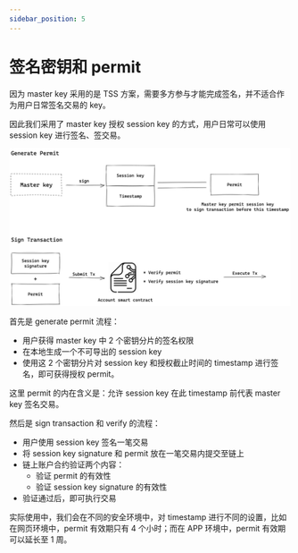 ```yaml
---
sidebar_position: 5
---
```


# 签名密钥和 permit

因为 master key 采用的是 TSS 方案，需要多方参与才能完成签名，并不适合作为用户日常签名交易的 key。

因此我们采用了 master key 授权 session key 的方式，用户日常可以使用 session key 进行签名、签交易。

![permit-and-signature.png](./img/permit-and-signature.png)

首先是 generate permit 流程：

- 用户获得 master key 中 2 个密钥分片的签名权限
- 在本地生成一个不可导出的 session key
- 使用这 2 个密钥分片对 session key 和授权截止时间的 timestamp 进行签名，即可获得授权 permit。

这里 permit 的内在含义是：允许 session key 在此 timestamp 前代表 master key 签名交易。

然后是 sign transaction 和 verify 的流程：

- 用户使用 session key 签名一笔交易
- 将 session key signature 和 permit 放在一笔交易内提交至链上
- 链上账户合约验证两个内容：
    - 验证 permit 的有效性
    - 验证 session key signature 的有效性
- 验证通过后，即可执行交易

实际使用中，我们会在不同的安全环境中，对 timestamp 进行不同的设置，比如在网页环境中，permit 有效期只有 4 个小时；而在 APP 环境中，permit 有效期可以延长至 1 周。